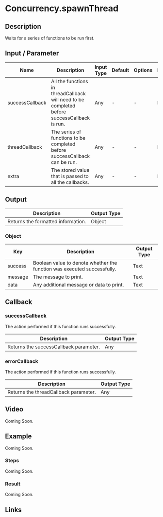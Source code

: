 # Concurrency.spawnThread

## Description

Waits for a series of functions to be run first.

## Input / Parameter

| Name | Description | Input Type | Default | Options | Required |
| ------ | ------ | ------ | ------ | ------ | ------ |
| successCallback | All the functions in threadCallback will need to be completed before successCallback is run. | Any | - | - | No |
| threadCallback | The series of functions to be completed before successCallback can be run. | Any | - | - | No |
| extra | The stored value that is passed to all the callbacks. | Any | - | - | No |

## Output

| Description | Output Type |
| ------ | ------ |
| Returns the formatted information. | Object |

### Object

| Key | Description | Output Type |
| ------ | ------ | ------ |
| success | Boolean value to denote whether the function was executed successfully. | Text |
| message | The message to print. | Text |
| data | Any additional message or data to print. | Text |

## Callback

### successCallback

The action performed if this function runs successfully.

| Description | Output Type |
| ------ | ------ |
| Returns the successCallback parameter. | Any |

### errorCallback

The action performed if this function runs successfully.

| Description | Output Type |
| ------ | ------ |
| Returns the threadCallback parameter. | Any |

## Video

Coming Soon.

## Example

Coming Soon.

### Steps

Coming Soon.

### Result

Coming Soon.

## Links